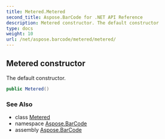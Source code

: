 ```yaml
---
title: Metered.Metered
second_title: Aspose.BarCode for .NET API Reference
description: Metered constructor. The default constructor
type: docs
weight: 10
url: /net/aspose.barcode/metered/metered/
---
```

## Metered constructor

The default constructor.

```csharp
public Metered()
```

### See Also

* class [Metered](../)
* namespace [Aspose.BarCode](../../../aspose.barcode/)
* assembly [Aspose.BarCode](../../../)


